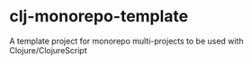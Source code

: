 # clj-monorepo-template
A template project for monorepo multi-projects to be used with Clojure/ClojureScript
